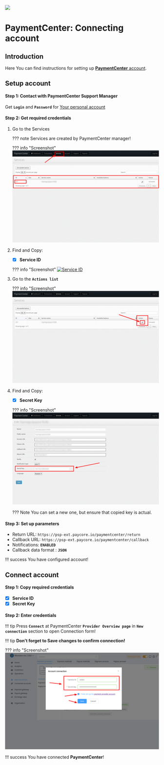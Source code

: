 <img src="https://static.openfintech.io/payment_providers/paymentcenter/logo.png?w=400" width="400px">

# PaymentCenter: Connecting account

## Introduction

Here You can find  instructions for setting up <a href="https://cabinet.payment.center/login/" target="_blank" rel="noopener">**PaymentCenter**  account</a>.

## Setup account

#### Step 1: Contact with PaymentCenter Support Manager
Get **```Login```** and **```Password```** for <a href="https://cabinet.payment.center/login/" target="_blank" rel="noopener">Your personal account</a>

#### Step 2: Get required credentials

1. Go to the Services
    
    ??? note
        Services are created by PaymentCenter manager!
    
    ??? info "Screenshot"
        [![Services](images/paymentcenter__services1.png)](images/paymentcenter__services1.png)    

2. Find and Copy:
    - [x] **Service ID**

    ??? info "Screenshot"
        [![Service ID](images/paymentcenter__service_id.png)](images/paymentcenter__service_id.png)  

3. Go to the **```Actions list```**

    ??? info "Screenshot"
        [![Actions](images/paymentcenter__actions.png)](images/paymentcenter__actions.png) 

4. Find and Copy:
    - [x] **Secret Key**

    ??? info "Screenshot"
        [![Secret key](images/paymentcenter__secret_key.png)](images/paymentcenter__secret_key.png) 

    ??? Note
        You can set a new one, but ensure that copied key is actual.


#### Step 3: Set up parameters

- Return URL: ```https://psp-ext.paycore.io/paymentcenter/return```
- Callback URL: ```https://psp-ext.paycore.io/paymentcenter/callback```
- Notifications: **```ENABLED```**
- Callback data format : **```JSON```**


!!! success
    You have configured account!




## Connect account

#### Step 1: Copy required credentials

 - [x] **Service ID**
 - [x] **Secret Key**

#### Step 2: Enter credentials


!!! tip
    Press **```Connect```** at PaymentCenter **```Provider Overview page```** in **```New connection```** section to open Connection form!


!!! tip
    **Don't forget to Save changes to confirm connection!**

??? info "Screenshot"
    [![Connect](images/paymentcenter-step_connect.png)](images/paymentcenter-step_connect.png)


!!! success
    You have connected **PaymentCenter**!
